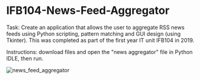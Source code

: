 # IFB104-News-Feed-Aggregator

Task: Create an application that allows the user to aggregate RSS news feeds using Python scripting, pattern matching and GUI design (using Tkinter). 
This was completed as part of the first year IT unit IFB104 in 2019. 

Instructions: download files and open the "news aggregator" file in Python IDLE, then run.

![news_feed_aggregator](https://user-images.githubusercontent.com/62835985/123728764-31342000-d8d7-11eb-9e76-32f273156f59.png)
